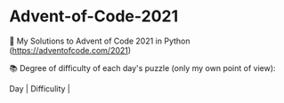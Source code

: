 # Advent-of-Code-2021
🎄 My Solutions to Advent of Code 2021 in Python (https://adventofcode.com/2021)

📚 Degree of difficulty of each day's puzzle (only my own point of view):

Day | Difficulity | 
